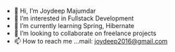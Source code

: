 - 👋 Hi, I’m Joydeep Majumdar
- 👀 I’m interested in Fullstack Development
- 🌱 I’m currently learning Spring, Hibernate
- 💞️ I’m looking to collaborate on freelance projects
- 📫 How to reach me ...mail: joydeep2016@gmail.com

<!---
joydeepTheProgrammer/joydeepTheProgrammer is a ✨ special ✨ repository because its `README.md` (this file) appears on your GitHub profile.
You can click the Preview link to take a look at your changes.
--->
